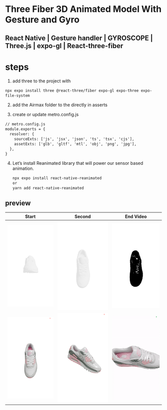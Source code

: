 # Three Fiber 3D Animated Model With Gesture and Gyro

## React Native | Gesture handler | GYROSCOPE | Three.js | expo-gl | React-three-fiber

# steps

1. add three to the project with

```
npx expo install three @react-three/fiber expo-gl expo-three expo-file-system
```

2. add the Airmax folder to the directly in asserts

3. create or update metro.config.js

```
// metro.config.js
module.exports = {
  resolver: {
    sourceExts: ['js', 'jsx', 'json', 'ts', 'tsx', 'cjs'],
    assetExts: ['glb', 'gltf', 'mtl', 'obj', 'png', 'jpg'],
  },
}
```

4. Let’s install Reanimated library that will power our sensor based animation.
   ```
   npx expo install react-native-reanimated
   or
   yarn add react-native-reanimated
   ```

## preview

| Start                        | Second                       | End Video                    |
| ---------------------------- | ---------------------------- | ---------------------------- |
| ![alt text](./preview/1.PNG) | ![alt text](./preview/2.PNG) | ![alt text](./preview/3.PNG) |
| ![alt text](./preview/4.PNG) | ![alt text](./preview/5.PNG) | ![alt text](./preview/6.gif) |
